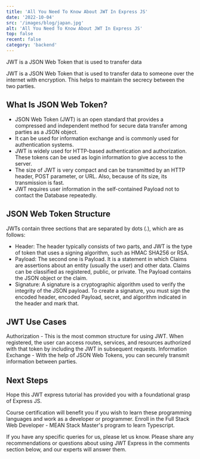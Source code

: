 ```yaml
---
title: 'All You Need To Know About JWT In Express JS'
date: '2022-10-04'
src: '/images/blog/japan.jpg'
alt: 'All You Need To Know About JWT In Express JS'
top: false
recent: false
category: 'backend'
---
```

JWT is a JSON Web Token that is used to transfer data
<!-- end -->
JWT is a JSON Web Token that is used to transfer data to someone over the internet with encryption. This helps to maintain the secrecy between the two parties.

## What Is JSON Web Token?

- JSON Web Token (JWT) is an open standard that provides a compressed and independent method for secure data transfer among parties as a JSON object. 
- It can be used for information exchange and is commonly used for authentication systems.
- JWT is widely used for HTTP-based authentication and authorization. These tokens can be used as login information to give access to the server.
- The size of JWT is very compact and can be transmitted by an HTTP header, POST parameter, or URL. Also, because of its size, its transmission is fast.
- JWT requires user information in the self-contained Payload not to contact the Database repeatedly.

## JSON Web Token Structure

JWTs contain three sections that are separated by dots (.), which are as follows:
- Header: The header typically consists of two parts, and JWT is the type of token that uses a signing algorithm, such as HMAC SHA256 or RSA.
- Payload: The second one is Payload. It is a statement in which Claims are assertions about an entity (usually the user) and other data. Claims can be classified as registered, public, or private. The Payload contains the JSON object or the claim.
- Signature: A signature is a cryptographic algorithm used to verify the integrity of the JSON payload. To create a signature, you must sign the encoded header, encoded Payload, secret, and algorithm indicated in the header and mark that.

## JWT Use Cases

Authorization - This is the most common structure for using JWT. When registered, the user can access routes, services, and resources authorized with that token by including the JWT in subsequent requests.
Information Exchange - With the help of JSON Web Tokens, you can securely transmit information between parties.

## Next Steps

Hope this JWT express tutorial has provided you with a foundational grasp of Express JS.

Course certification will benefit you if you wish to learn these programming languages and work as a developer or programmer. Enroll in the Full Stack Web Developer - MEAN Stack Master's program to learn Typescript.

If you have any specific queries for us, please let us know. Please share any recommendations or questions about using JWT Express in the comments section below, and our experts will answer them.